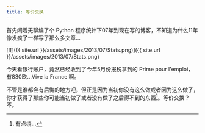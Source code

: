 ```yaml
---
title: 等价交换
---
```


首先闲着无聊编了个 Python 程序统计下07年到现在写的博客，不知道为什么11年像发疯了一样写了那么多文章...

[![]({{ site.url }}/assets/images/2013/07/Stats.png)]({{ site.url }}/assets/images/2013/07/Stats.png)

今天看银行账户，竟然已经收到了今年5月份报税拿到的 Prime pour l'emploi，有830欧...Vive la France 啊。

不管是谁都会有后悔的地方吧，但正是因为当初你没有这么做或者因为这么做了，你才获得了那些你可能当初做了或者没有做了之后得不到的东西[^1]。等价交换？不。

[^1]: 有点绕...